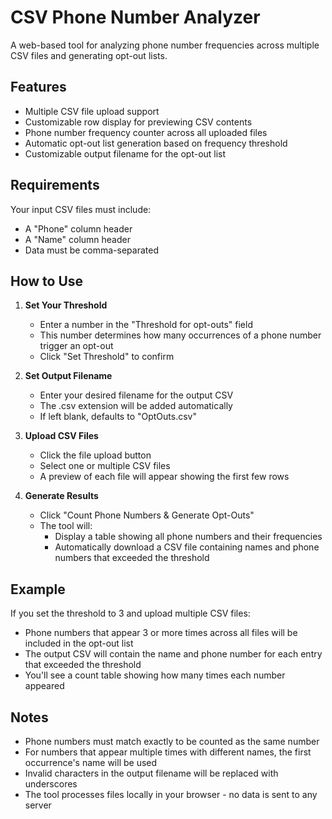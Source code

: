# CSV Phone Number Analyzer

A web-based tool for analyzing phone number frequencies across multiple CSV files and generating opt-out lists.

## Features

- Multiple CSV file upload support
- Customizable row display for previewing CSV contents
- Phone number frequency counter across all uploaded files
- Automatic opt-out list generation based on frequency threshold
- Customizable output filename for the opt-out list

## Requirements

Your input CSV files must include:
- A "Phone" column header
- A "Name" column header
- Data must be comma-separated

## How to Use

1. **Set Your Threshold**
   - Enter a number in the "Threshold for opt-outs" field
   - This number determines how many occurrences of a phone number trigger an opt-out
   - Click "Set Threshold" to confirm

2. **Set Output Filename**
   - Enter your desired filename for the output CSV
   - The .csv extension will be added automatically
   - If left blank, defaults to "OptOuts.csv"

3. **Upload CSV Files**
   - Click the file upload button
   - Select one or multiple CSV files
   - A preview of each file will appear showing the first few rows

4. **Generate Results**
   - Click "Count Phone Numbers & Generate Opt-Outs"
   - The tool will:
     - Display a table showing all phone numbers and their frequencies
     - Automatically download a CSV file containing names and phone numbers that exceeded the threshold

## Example

If you set the threshold to 3 and upload multiple CSV files:
- Phone numbers that appear 3 or more times across all files will be included in the opt-out list
- The output CSV will contain the name and phone number for each entry that exceeded the threshold
- You'll see a count table showing how many times each number appeared

## Notes

- Phone numbers must match exactly to be counted as the same number
- For numbers that appear multiple times with different names, the first occurrence's name will be used
- Invalid characters in the output filename will be replaced with underscores
- The tool processes files locally in your browser - no data is sent to any server
